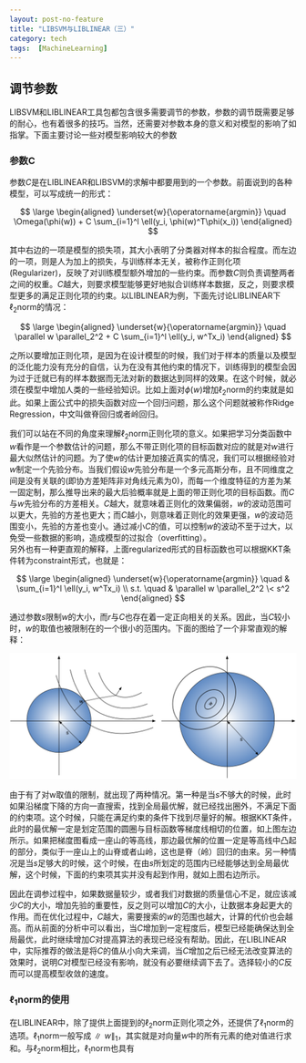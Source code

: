 ```yaml
---
layout: post-no-feature
title: "LIBSVM与LIBLINEAR（三）"
category: tech
tags:  [MachineLearning]
---
```


## 调节参数
LIBSVM和LIBLINEAR工具包都包含很多需要调节的参数，参数的调节既需要足够的耐心，也有着很多的技巧。当然，还需要对参数本身的意义和对模型的影响了如指掌。下面主要讨论一些对模型影响较大的参数

### 参数C
参数$C$是在LIBLINEAR和LIBSVM的求解中都要用到的一个参数。前面说到的各种模型，可以写成统一的形式：

$$
\large
\begin{aligned}
\underset{w}{\operatorname{argmin}}  \quad \Omega(\phi(w))  + C \sum_{i=1}^l \ell(y_i, \phi(w)^T\phi(x_i))
\end{aligned}
$$

其中右边的一项是模型的损失项，其大小表明了分类器对样本的拟合程度。而左边的一项，则是人为加上的损失，与训练样本无关，被称作正则化项(Regularizer)，反映了对训练模型额外增加的一些约束。而参数$C$则负责调整两者之间的权重。$C$越大，则要求模型能够更好地拟合训练样本数据，反之，则要求模型更多的满足正则化项的约束。以LIBLINEAR为例，下面先讨论LIBLINEAR下$\ell_2$norm的情况：

$$
\large
\begin{aligned}
\underset{w}{\operatorname{argmin}}  \quad \parallel w \parallel_2^2  + C \sum_{i=1}^l \ell(y_i, w^Tx_i)
\end{aligned}
$$

之所以要增加正则化项，是因为在设计模型的时候，我们对于样本的质量以及模型的泛化能力没有充分的自信，认为在没有其他约束的情况下，训练得到的模型会因为过于迁就已有的样本数据而无法对新的数据达到同样的效果。在这个时候，就必须在模型中增加人类的一些经验知识。比如上面对$\phi(w)$增加$\ell_2$norm的约束就是如此。如果上面公式中的损失函数对应一个回归问题，那么这个问题就被称作Ridge Regression，中文叫做脊回归或者岭回归。

我们可以站在不同的角度来理解$\ell_2$norm正则化项的意义。如果把学习分类函数中$w$看作是一个参数估计的问题，那么不带正则化项的目标函数对应的就是对$w$进行最大似然估计的问题。为了使$w$的估计更加接近真实的情况，我们可以根据经验对$w$制定一个先验分布。当我们假设$w$先验分布是一个多元高斯分布，且不同维度之间是没有关联的(即协方差矩阵非对角线元素为$0$)，而每一个维度特征的方差为某一固定制，那么推导出来的最大后验概率就是上面的带正则化项的目标函数。而$C$与$w$先验分布的方差相关。$C$越大，就意味着正则化的效果偏弱，$w$的波动范围可以更大，先验的方差也更大；而$C$越小，则意味着正则化的效果更强，$w$的波动范围变小，先验的方差也变小。通过减小$C$的值，可以控制$w$的波动不至于过大，以免受一些数据的影响，造成模型的过拟合（overfitting）。　  
另外也有一种更直观的解释，上面regularized形式的目标函数也可以根据KKT条件转为constraint形式，也就是：

$$
\large
\begin{aligned}
\underset{w}{\operatorname{argmin}} \quad &  \sum_{i=1}^l \ell(y_i, w^Tx_i) \\
s.t. \quad & \parallel w \parallel_2^2  \< s^2
\end{aligned}
$$


通过参数$s$限制$w$的大小，而$r$与$C$也存在着一定正向相关的关系。因此，当$C$较小时，$w$的取值也被限制在的一个很小的范围内。下面的图给了一个非常直观的解释：

![L2Norm][image-1]

由于有了对w取值的限制，就出现了两种情况。第一种是当$s$不够大的时候，此时如果沿梯度下降的方向一直搜索，找到全局最优解，就已经找出圈外，不满足下面的约束项。这个时候，只能在满足约束的条件下找到尽量好的解。根据KKT条件，此时的最优解一定是划定范围的圆圈与目标函数等梯度线相切的位置，如上图左边所示。如果把梯度图看成一座山的等高线，那边最优解的位置一定是等高线中凸起的部分，类似于一座山上的山脊或者山岭，这也是脊（岭）回归的由来。另一种情况是当$s$足够大的时候，这个时候，在由$s$所划定的范围内已经能够达到全局最优解，这个时候，下面的约束项其实并没有起到作用，就如上图右边所示。

因此在调参过程中，如果数据量较少，或者我们对数据的质量信心不足，就应该减少$C$的大小，增加先验的重要性，反之则可以增加$C$的大小，让数据本身起更大的作用。而在优化过程中，$C$越大，需要搜索的$w$的范围也越大，计算的代价也会越高。而从前面的分析中可以看出，当$C$增加到一定程度后，模型已经能确保达到全局最优，此时继续增加$C$对提高算法的表现已经没有帮助。因此，在LIBLINEAR中，实际推荐的做法是将$C$的值从小向大来调，当$C$增加之后已经无法改变算法的效果时，说明$C$对模型已经没有影响，就没有必要继续调下去了。选择较小的$C$反而可以提高模型收敛的速度。

### $\ell_1$norm的使用
在LIBLINEAR中，除了提供上面提到的$\ell_2$norm正则化项之外，还提供了$\ell_1$norm的选项。$\ell_1$norm一般写成$\parallel w \parallel_1$，其实就是对向量$w$中的所有元素的绝对值进行求和。与$\ell_2$norm相比，$\ell_1$norm也具有


























[image-1]:	/images/11/l2.svg
